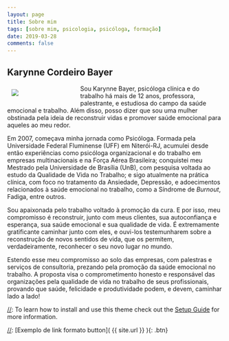 ```yaml
---
layout: page
title: Sobre mim
tags: [sobre mim, psicologia, psicóloga, formação]
date: 2019-03-28
comments: false
---
```


## Karynne Cordeiro Bayer

[//]: ![Foto](../assets/img/content/foto1.jpg)
<img style="width: 150px;padding: 10px; float: left;" src="{{ site.url }}/assets/img/content/foto1.jpg">

Sou Karynne Bayer, psicóloga clínica e do trabalho há mais de 12 anos, professora, palestrante, e estudiosa do campo da saúde emocional e trabalho. Além disso, posso dizer que sou uma mulher obstinada pela ideia de reconstruir vidas e promover saúde emocional para aqueles ao meu redor.

Em 2007, começava minha jornada como Psicóloga. Formada pela Universidade Federal Fluminense (UFF) em Niterói-RJ, acumulei desde então experiências como psicóloga organizacional e do trabalho em empresas multinacionais e na Força Aérea Brasileira; conquistei meu Mestrado pela Universidade de Brasília (UnB), com pesquisa voltada ao estudo da Qualidade de Vida no Trabalho; e sigo atualmente na prática clínica, com foco no tratamento da Ansiedade, Depressão, e adoecimentos relacionados à saúde emocional no trabalho, como a Síndrome de _Burnout_, Fadiga, entre outros.

Sou apaixonada pelo trabalho voltado à promoção da cura. E por isso, meu compromisso é reconstruir, junto com meus clientes, sua autoconfiança e esperança, sua saúde emocional e sua qualidade de vida. É extremamente gratificante caminhar junto com eles, e ouvi-los testemunharem sobre a reconstrução de novos sentidos de vida, que os permitem, verdadeiramente, reconhecer o seu novo lugar no mundo.

Estendo esse meu compromisso ao solo das empresas, com palestras e serviços de consultoria, prezando pela promoção da saúde emocional no trabalho. A proposta visa o comprometimento honesto e responsável das organizações pela qualidade de vida no trabalho de seus profissionais, provando que saúde, felicidade e produtividade podem, e devem, caminhar lado a lado!

[//]: To learn how to install and use this theme check out the [Setup Guide](http://taylantatli.me/Moon/moon-theme/) for more information.

[//]: [Exemplo de link formato button]( {{ site.url }} ){: .btn}
